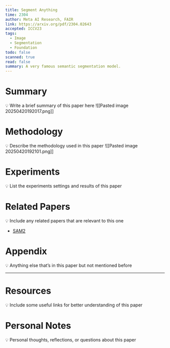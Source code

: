 ```yaml
---
title: Segment Anything
time: 2304
author: Meta AI Research, FAIR
link: https://arxiv.org/pdf/2304.02643
accepted: ICCV23
tags:
  - Image
  - Segmentation
  - Foundation
todo: false
scanned: true
read: false
summary: A very famous semantic segmentation model.
---
```

# Summary
💡 Write a brief summary of this paper here
![[Pasted image 20250420192017.png]]
# Methodology
💡 Describe the methodology used in this paper
![[Pasted image 20250420192101.png]]
# Experiments
💡 List the experiments settings and results of this paper

# Related Papers
💡 Include any related papers that are relevant to this one
- [SAM2](https://arxiv.org/pdf/2408.00714)
# Appendix
💡 Anything else that’s in this paper but not mentioned before

---
# Resources
💡 Include some useful links for better understanding of this paper

# Personal Notes
💡 Personal thoughts, reflections, or questions about this paper